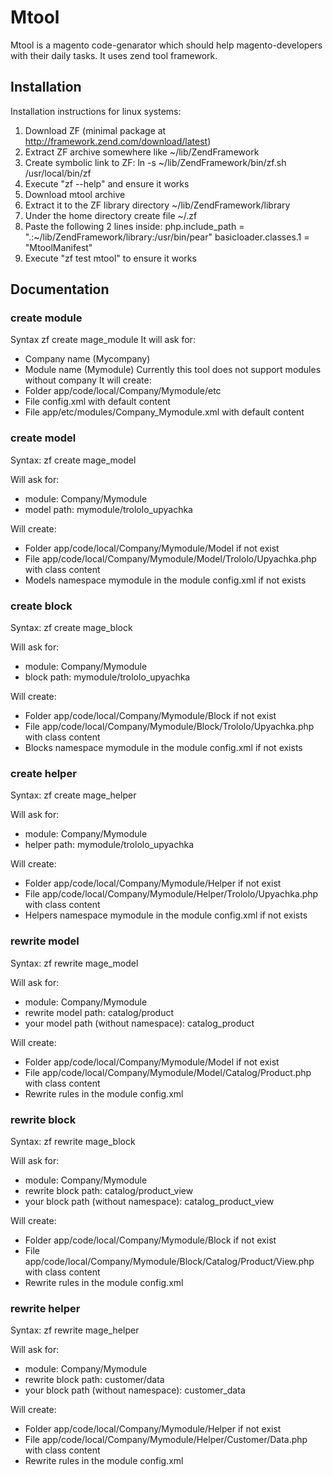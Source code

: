 Mtool
=======

Mtool is a magento code-genarator which should help magento-developers with their daily tasks. It uses zend tool framework.

Installation
------------
Installation instructions for linux systems:
1. Download ZF (minimal package at http://framework.zend.com/download/latest)
2. Extract ZF archive somewhere like ~/lib/ZendFramework
3. Create symbolic link to ZF: ln -s ~/lib/ZendFramework/bin/zf.sh /usr/local/bin/zf
4. Execute "zf --help"  and ensure it works
5. Download mtool archive
6. Extract it to the ZF library directory ~/lib/ZendFramework/library
7. Under the home directory create file ~/.zf
8. Paste the following 2 lines inside:
    php.include_path = ".:~/lib/ZendFramework/library:/usr/bin/pear"
    basicloader.classes.1 = "MtoolManifest"
9. Execute "zf test mtool" to ensure it works

Documentation
-------------
### create module
Syntax
    zf create mage_module
It will ask for:
* Company name (Mycompany)
* Module name (Mymodule)
Currently this tool does not support modules without company
It will create:
* Folder app/code/local/Company/Mymodule/etc
* File config.xml with default content
* File app/etc/modules/Company_Mymodule.xml with default content

### create model
Syntax:
    zf create mage_model

Will ask for:
* module: Company/Mymodule
* model path: mymodule/trololo_upyachka

Will create:
* Folder app/code/local/Company/Mymodule/Model if not exist
* File app/code/local/Company/Mymodule/Model/Trololo/Upyachka.php with class content
* Models namespace mymodule in the module config.xml if not exists

### create block
Syntax:
    zf create mage_block

Will ask for:
* module: Company/Mymodule
* block path: mymodule/trololo_upyachka

Will create:
* Folder app/code/local/Company/Mymodule/Block if not exist
* File app/code/local/Company/Mymodule/Block/Trololo/Upyachka.php with class content
* Blocks namespace mymodule in the module config.xml if not exists

### create helper
Syntax:
    zf create mage_helper

Will ask for:
* module: Company/Mymodule
* helper path: mymodule/trololo_upyachka

Will create:
* Folder app/code/local/Company/Mymodule/Helper if not exist
* File app/code/local/Company/Mymodule/Helper/Trololo/Upyachka.php with class content
* Helpers namespace mymodule in the module config.xml if not exists

### rewrite model
Syntax:
    zf rewrite mage_model

Will ask for:
* module: Company/Mymodule
* rewrite model path: catalog/product
* your model path (without namespace): catalog_product

Will create:
* Folder app/code/local/Company/Mymodule/Model if not exist
* File app/code/local/Company/Mymodule/Model/Catalog/Product.php with class content
* Rewrite rules in the module config.xml

### rewrite block
Syntax:
    zf rewrite mage_block

Will ask for:
* module: Company/Mymodule
* rewrite block path: catalog/product_view
* your block path (without namespace): catalog_product_view

Will create:
* Folder app/code/local/Company/Mymodule/Block if not exist
* File app/code/local/Company/Mymodule/Block/Catalog/Product/View.php with class content
* Rewrite rules in the module config.xml

### rewrite helper
Syntax:
    zf rewrite mage_helper

Will ask for:
* module: Company/Mymodule
* rewrite block path: customer/data
* your block path (without namespace): customer_data

Will create:
* Folder app/code/local/Company/Mymodule/Helper if not exist
* File app/code/local/Company/Mymodule/Helper/Customer/Data.php with class content
* Rewrite rules in the module config.xml